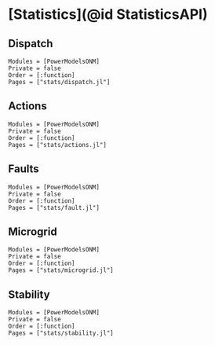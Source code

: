 # [Statistics](@id StatisticsAPI)

## Dispatch

```@autodocs
Modules = [PowerModelsONM]
Private = false
Order = [:function]
Pages = ["stats/dispatch.jl"]
```

## Actions

```@autodocs
Modules = [PowerModelsONM]
Private = false
Order = [:function]
Pages = ["stats/actions.jl"]
```

## Faults

```@autodocs
Modules = [PowerModelsONM]
Private = false
Order = [:function]
Pages = ["stats/fault.jl"]
```

## Microgrid

```@autodocs
Modules = [PowerModelsONM]
Private = false
Order = [:function]
Pages = ["stats/microgrid.jl"]
```

## Stability

```@autodocs
Modules = [PowerModelsONM]
Private = false
Order = [:function]
Pages = ["stats/stability.jl"]
```
